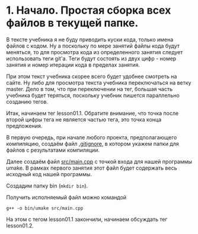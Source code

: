# 1. Начало. Простая сборка всех файлов в текущей папке.

В тексте учебника я не буду приводить куски кода, только имена файлов с кодом. Ну а поскольку по мере занятий файлы кода будут меняться, то для просмотра кода из определенного занятия следует использовать теги git'а. Теги будут состоять из двух цифр - номер занятия и номер итерации кода в пределах занятия.

При этом текст учебника скорее всего будет удобнее смотреть на сайте. Ну либо для просмотра текста учебника переключаться на ветку master. Дело в том, что при переключении на тег, большая часть учебника будет теряться, поскольку учебник пишется параллельно созданию тегов.

Итак, начинаем тег lesson01.1. Обратите внимание, что точка после второй цифры тега не является частью тега, это точка конца предложения.

В первую очередь, при начале любого проекта, предполагающего компиляцию, создаём файл [.gitignore](../.gitignore), в котором укажем папки для файлов с результатами компиляции.

Далее создаём файл [src/main.cpp](../src/main.cpp) с точкой входа для нашей программы umake. В рамках первого занятия этот файл будет содержать весь исходный код нашей программы.

Создадим папку bin (`mkdir bin`).

Получить исполняемый файл можно командой
```
g++ -o bin/umake src/main.cpp
```

На этом с тегом lesson01.1 закончили, начинаем обсуждать тег lesson01.2.
